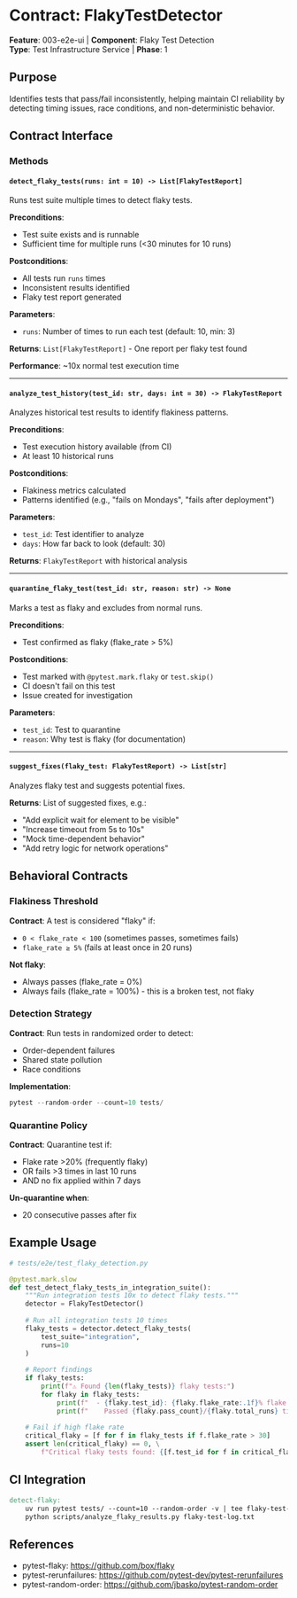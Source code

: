 # Contract: FlakyTestDetector

**Feature**: 003-e2e-ui | **Component**: Flaky Test Detection  
**Type**: Test Infrastructure Service | **Phase**: 1

## Purpose

Identifies tests that pass/fail inconsistently, helping maintain CI reliability by detecting timing issues, race conditions, and non-deterministic behavior.

## Contract Interface

### Methods

#### `detect_flaky_tests(runs: int = 10) -> List[FlakyTestReport]`

Runs test suite multiple times to detect flaky tests.

**Preconditions**:

- Test suite exists and is runnable
- Sufficient time for multiple runs (<30 minutes for 10 runs)

**Postconditions**:

- All tests run `runs` times
- Inconsistent results identified
- Flaky test report generated

**Parameters**:

- `runs`: Number of times to run each test (default: 10, min: 3)

**Returns**: `List[FlakyTestReport]` - One report per flaky test found

**Performance**: ~10x normal test execution time

---

#### `analyze_test_history(test_id: str, days: int = 30) -> FlakyTestReport`

Analyzes historical test results to identify flakiness patterns.

**Preconditions**:

- Test execution history available (from CI)
- At least 10 historical runs

**Postconditions**:

- Flakiness metrics calculated
- Patterns identified (e.g., "fails on Mondays", "fails after deployment")

**Parameters**:

- `test_id`: Test identifier to analyze
- `days`: How far back to look (default: 30)

**Returns**: `FlakyTestReport` with historical analysis

---

#### `quarantine_flaky_test(test_id: str, reason: str) -> None`

Marks a test as flaky and excludes from normal runs.

**Preconditions**:

- Test confirmed as flaky (flake_rate > 5%)

**Postconditions**:

- Test marked with `@pytest.mark.flaky` or `test.skip()`
- CI doesn't fail on this test
- Issue created for investigation

**Parameters**:

- `test_id`: Test to quarantine
- `reason`: Why test is flaky (for documentation)

---

#### `suggest_fixes(flaky_test: FlakyTestReport) -> List[str]`

Analyzes flaky test and suggests potential fixes.

**Returns**: List of suggested fixes, e.g.:

- "Add explicit wait for element to be visible"
- "Increase timeout from 5s to 10s"
- "Mock time-dependent behavior"
- "Add retry logic for network operations"

## Behavioral Contracts

### Flakiness Threshold

**Contract**: A test is considered "flaky" if:

- `0 < flake_rate < 100` (sometimes passes, sometimes fails)
- `flake_rate ≥ 5%` (fails at least once in 20 runs)

**Not flaky**:

- Always passes (flake_rate = 0%)
- Always fails (flake_rate = 100%) - this is a broken test, not flaky

### Detection Strategy

**Contract**: Run tests in randomized order to detect:

- Order-dependent failures
- Shared state pollution
- Race conditions

**Implementation**:

```python
pytest --random-order --count=10 tests/
```

### Quarantine Policy

**Contract**: Quarantine test if:

- Flake rate >20% (frequently flaky)
- OR fails >3 times in last 10 runs
- AND no fix applied within 7 days

**Un-quarantine when**:

- 20 consecutive passes after fix

## Example Usage

```python
# tests/e2e/test_flaky_detection.py

@pytest.mark.slow
def test_detect_flaky_tests_in_integration_suite():
    """Run integration tests 10x to detect flaky tests."""
    detector = FlakyTestDetector()
    
    # Run all integration tests 10 times
    flaky_tests = detector.detect_flaky_tests(
        test_suite="integration",
        runs=10
    )
    
    # Report findings
    if flaky_tests:
        print(f"⚠️ Found {len(flaky_tests)} flaky tests:")
        for flaky in flaky_tests:
            print(f"  - {flaky.test_id}: {flaky.flake_rate:.1f}% flake rate")
            print(f"    Passed {flaky.pass_count}/{flaky.total_runs} times")
    
    # Fail if high flake rate
    critical_flaky = [f for f in flaky_tests if f.flake_rate > 30]
    assert len(critical_flaky) == 0, \
        f"Critical flaky tests found: {[f.test_id for f in critical_flaky]}"
```

## CI Integration

```makefile
detect-flaky:
    uv run pytest tests/ --count=10 --random-order -v | tee flaky-test-log.txt
    python scripts/analyze_flaky_results.py flaky-test-log.txt
```

## References

- pytest-flaky: <https://github.com/box/flaky>
- pytest-rerunfailures: <https://github.com/pytest-dev/pytest-rerunfailures>
- pytest-random-order: <https://github.com/jbasko/pytest-random-order>
